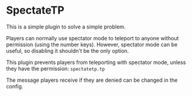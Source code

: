 # SpectateTP

This is a simple plugin to solve a simple problem.

Players can normally use spectator mode to teleport to anyone without permission (using the number keys). However, spectator mode can be useful, so disabling it shouldn't be the only option.

This plugin prevents players from teleporting with spectator mode, unless they have the permission: ```spectatetp.tp```

The message players receive if they are denied can be changed in the config.
